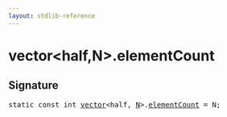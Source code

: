 ```yaml
---
layout: stdlib-reference
---
```


# vector<half,N>.elementCount

## Signature
<pre>
<span class='code_keyword'>static</span> <span class='code_keyword'>const</span> <span class="code_keyword">int</span> <a href="index.html" class="code_type">vector</a>&lt;<span class="code_keyword">half</span>, <a href="index.html#decl-N" class="code_var">N</a>&gt;.<a href="elementcount-7.html" class="code_var">elementCount</a> = N;
</pre>

